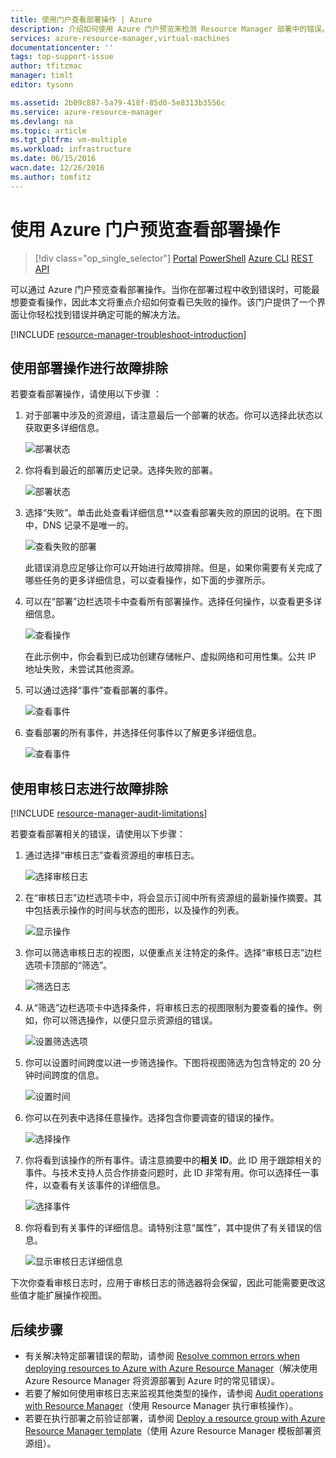 ```yaml
---
title: 使用门户查看部署操作 | Azure
description: 介绍如何使用 Azure 门户预览来检测 Resource Manager 部署中的错误。
services: azure-resource-manager,virtual-machines
documentationcenter: ''
tags: top-support-issue
author: tfitzmac
manager: timlt
editor: tysonn

ms.assetid: 2b09c887-5a79-418f-85d0-5e8313b3556c
ms.service: azure-resource-manager
ms.devlang: na
ms.topic: article
ms.tgt_pltfrm: vm-multiple
ms.workload: infrastructure
ms.date: 06/15/2016
wacn.date: 12/26/2016
ms.author: tomfitz
---
```


# 使用 Azure 门户预览查看部署操作
>[!div class="op_single_selector"]
[Portal](./resource-manager-troubleshoot-deployments-portal.md)
[PowerShell](./resource-manager-troubleshoot-deployments-powershell.md)
[Azure CLI](./resource-manager-troubleshoot-deployments-cli.md)
[REST API](./resource-manager-troubleshoot-deployments-rest.md)

可以通过 Azure 门户预览查看部署操作。当你在部署过程中收到错误时，可能最想要查看操作，因此本文将重点介绍如何查看已失败的操作。该门户提供了一个界面让你轻松找到错误并确定可能的解决方法。

[!INCLUDE [resource-manager-troubleshoot-introduction](../../includes/resource-manager-troubleshoot-introduction.md)]

## 使用部署操作进行故障排除
若要查看部署操作，请使用以下步骤 ：

1. 对于部署中涉及的资源组，请注意最后一个部署的状态。你可以选择此状态以获取更多详细信息。

    ![部署状态](./media/resource-manager-troubleshoot-deployments-portal/deployment-status.png)  

2. 你将看到最近的部署历史记录。选择失败的部署。

    ![部署状态](./media/resource-manager-troubleshoot-deployments-portal/select-deployment.png)  

3. 选择“失败”。单击此处查看详细信息**以查看部署失败的原因的说明。在下图中，DNS 记录不是唯一的。

    ![查看失败的部署](./media/resource-manager-troubleshoot-deployments-portal/view-error.png)  

    此错误消息应足够让你可以开始进行故障排除。但是，如果你需要有关完成了哪些任务的更多详细信息，可以查看操作，如下面的步骤所示。
4. 可以在“部署”边栏选项卡中查看所有部署操作。选择任何操作，以查看更多详细信息。

    ![查看操作](./media/resource-manager-troubleshoot-deployments-portal/view-operations.png)  

    在此示例中，你会看到已成功创建存储帐户、虚拟网络和可用性集。公共 IP 地址失败，未尝试其他资源。
5. 可以通过选择“事件”查看部署的事件。

    ![查看事件](./media/resource-manager-troubleshoot-deployments-portal/view-events.png)  

6. 查看部署的所有事件，并选择任何事件以了解更多详细信息。

    ![查看事件](./media/resource-manager-troubleshoot-deployments-portal/see-all-events.png)  

## 使用审核日志进行故障排除
[!INCLUDE [resource-manager-audit-limitations](../../includes/resource-manager-audit-limitations.md)]

若要查看部署相关的错误，请使用以下步骤：

1. 通过选择“审核日志”查看资源组的审核日志。

    ![选择审核日志](./media/resource-manager-troubleshoot-deployments-portal/select-audit-logs.png)  

2. 在“审核日志”边栏选项卡中，将会显示订阅中所有资源组的最新操作摘要。其中包括表示操作的时间与状态的图形，以及操作的列表。

    ![显示操作](./media/resource-manager-troubleshoot-deployments-portal/audit-summary.png)  

3. 你可以筛选审核日志的视图，以便重点关注特定的条件。选择“审核日志”边栏选项卡顶部的“筛选”。

    ![筛选日志](./media/resource-manager-troubleshoot-deployments-portal/filter-logs.png)  

4. 从“筛选”边栏选项卡中选择条件，将审核日志的视图限制为要查看的操作。例如，你可以筛选操作，以便只显示资源组的错误。

    ![设置筛选选项](./media/resource-manager-troubleshoot-deployments-portal/set-filter.png)  

5. 你可以设置时间跨度以进一步筛选操作。下图将视图筛选为包含特定的 20 分钟时间跨度的信息。

    ![设置时间](./media/resource-manager-troubleshoot-deployments-portal/select-time.png)  

6. 你可以在列表中选择任意操作。选择包含你要调查的错误的操作。

    ![选择操作](./media/resource-manager-troubleshoot-deployments-portal/select-operation.png)  

7. 你将看到该操作的所有事件。请注意摘要中的**相关 ID**。此 ID 用于跟踪相关的事件。与技术支持人员合作排查问题时，此 ID 非常有用。你可以选择任一事件，以查看有关该事件的详细信息。

    ![选择事件](./media/resource-manager-troubleshoot-deployments-portal/select-event.png)  

8. 你将看到有关事件的详细信息。请特别注意“属性”，其中提供了有关错误的信息。

    ![显示审核日志详细信息](./media/resource-manager-troubleshoot-deployments-portal/audit-details.png)  

下次你查看审核日志时，应用于审核日志的筛选器将会保留，因此可能需要更改这些值才能扩展操作视图。

## 后续步骤
* 有关解决特定部署错误的帮助，请参阅 [Resolve common errors when deploying resources to Azure with Azure Resource Manager](./resource-manager-common-deployment-errors.md)（解决使用 Azure Resource Manager 将资源部署到 Azure 时的常见错误）。
* 若要了解如何使用审核日志来监视其他类型的操作，请参阅 [Audit operations with Resource Manager](./resource-group-audit.md)（使用 Resource Manager 执行审核操作）。
* 若要在执行部署之前验证部署，请参阅 [Deploy a resource group with Azure Resource Manager template](./resource-group-template-deploy.md)（使用 Azure Resource Manager 模板部署资源组）。

<!---HONumber=Mooncake_1219_2016-->